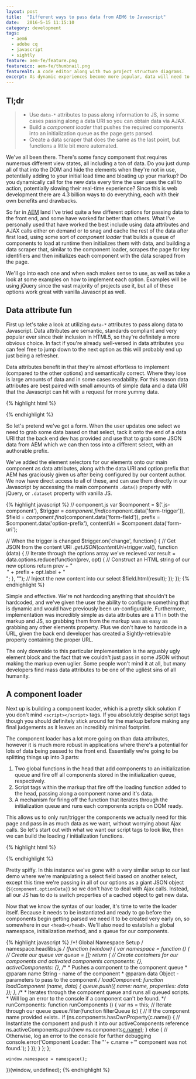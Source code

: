 ```yaml
---
layout: post
title:  "Different ways to pass data from AEM6 to Javascript"
date:   2016-5-15 11:15:10
category: development
tags:
  - aem6
  - adobe cq
  - javascript
  - sightly
feature: aem-fe/feature.png
featureico: aem-fe/thumbnail.png
featurealt: A code editor along with two project structure diagrams.
excerpt: As dynamic experiences become more popular, data will need to find its way from AEM to front end Javascript. Here are some good options for passing data along without headaches.
---
```


## Tl;dr
>- Use `data-*` attributes to pass along information to JS, in some cases passing along a data URI so you can obtain data via AJAX.
>- Build a _component loader_ that pushes the required components into an initialization queue as the page gets parsed.
>- Create a data scraper that does the same as the last point, but functions a little bit more automated.

We've all been there. There's some fancy component that requires numerous different view states, all including a ton of data. Do you just dump all of that into the DOM and hide the elements when they're not in use, potentially adding to your initial load time and bloating up your markup? Do you dynamically call for the new data every time the user uses the call to action, potentially slowing their real-time experience? Since this is web development  there are 4.3 billion ways to do everything, each with their own benefits and drawbacks.

So far in [AEM][aem] land I've tried quite a few different options for passing data to the front end, and some have worked far better than others. What I've personally used that have worked the best include using data attributes and AJAX calls either on demand or to snag and cache the rest of the data after first load, using some sort of _component loader_ that builds a queue of components to load at runtime then initializes them with data, and building a data scraper that, similar to the component loader, scrapes the page for key identifiers and then initializes each component with the data scraped from the page.

We'll go into each one and when each makes sense to use, as well as take a look at some examples on how to implement each option. Examples will be using jQuery since the vast majority of projects use it, but all of these options work great with vanilla Javascript as well.

## Data attribute fun

First up let's take a look at utilizing `data-*` attributes to pass along data to Javascript. Data attributes are semantic, standards compliant and very popular ever since their inclusion in HTML5, so they're definitely a more obvious choice. In fact if you're already well-versed in data attributes you can feel free to jump down to the next option as this will probably end up just being a refresher.

Data attributes benefit in that they're almost effortless to implement (compared to the other options) and  semantically correct. Where they lose is large amounts of data and in some cases readability. For this reason data attributes are best paired with small amounts of simple data and a data URI that the Javascript can hit with a request for more yummy data.

{% highlight html %}
<!--/* component.html */-->
<div class="namespace-component js-component"
    data-form-trigger=".js-trigger-field"
    data-form-field=".js-data-field"
    data-option-prefix="${component.optionPrefix}"
    data-form-uri="${component.formUri}">
    <!-- your markup -->
</div>
{% endhighlight %}

So let's pretend we've got a form. When the user updates one select we need to grab some data based on that select, tack it onto the end of a data URI that the back end dev has provided and use that to grab some JSON data from AEM which we can then toss into a different select, with an authorable prefix.

We've added the element selectors for our elements onto our main component as data attributes, along with the data URI and option prefix that AEM has graciously given us after being configured by our content author. We now have direct access to all of these, and can use them directly in our Javascript by accessing the main components `.data()` property with jQuery, or `.dataset` property with vanilla JS.

{% highlight javascript %}
// component.js
var $component  = $('.js-component'),
    $trigger    = $component.find($component.data('form-trigger')),
    $field      = $component.find($component.data('form-field')),
    prefix      = $component.data('option-prefix'),
    contentUri  = $component.data('form-uri');

// When the trigger is changed
$trigger.on('change', function() {
    // Get JSON from the content URI
    $.getJSON(contentUri+$trigger.val(), function (data) {
        // Iterate through the options array we've recieved
        var result = data.options.reduce(function(prev, opt) {
            // Construct an HTML string of our new options
            return prev + "<option value='"+ opt.value +"'>" + prefix + opt.label + "</option>";
        }, "");
        // Inject the new content into our select
        $field.html(result);
    });
});
{% endhighlight %}

Simple and effective. We're not hardcoding anything that shouldn't be hardcoded, and we've given the user the ability to configure something that is dynamic and would have previously been un-configurable. Furthermore, implementation was incredibly simple as data attributes are a 1:1 in both the markup and JS, so grabbing them from the markup was as easy as grabbing any other elements property. Plus we don't have to hardcode in a URL, given the back end developer has created a Sightly-retrievable property containing the proper URL.

The only downside to this particular implementation is the arguably ugly element block and the fact that we couldn't just pass in some JSON without making the markup even uglier. Some people won't mind it at all, but many developers find mass data attributes to be one of the ugliest sins of all humanity.

## A component loader

Next up is building a component loader, which is a pretty slick solution if you don't mind `<script></script>` tags. If you absolutely despise script tags though you should definitely stick around for the markup before making any final judgements as it leaves an incredibly minimal footprint.

The component loader has a lot more going on than data attributes, however it is much more robust in applications where there's a potential for lots of data being passed to the front end. Essentially we're going to be splitting things up into 3 parts:

1. Two global functions in the head that add components to an initialization queue and fire off all components stored in the initialization queue, respectively.
2. Script tags within the markup that fire off the loading function added to the head, passing along a component name and it's data.
3. A mechanism for firing off the function that iterates through the initialization queue and runs each components scripts on DOM ready.

This allows us to only run/trigger the components we actually need for this page and pass in as much data as we want, without worrying about Ajax calls. So let's start out with what we want our script tags to look like, then we can build the loading / initialization functions.

{% highlight html %}
<!--/* component.html */-->
<sly data-sly-use.component="path.to.backing.class.of.Component" />

<div class="namespace-component js-component">
<!--/* your component markup */-->
</div>

<script>
namespace.loadComponent('component-name', {
    trigger: '.js-component-trigger',
    field: '.js-component-field',
    prefix: '${component.optionPrefix @ context="scriptToken"}',
    data: '${component.optionData @ context="scriptToken"}'
});
</script>
{% endhighlight %}

Pretty spiffy. In this instance we've gone with a very similar setup to our last demo where we're manipulating a select field based on another select, except this time we're passing in all of our options as a giant JSON object (`${component.optionData}`) so we don't have to deal with Ajax calls. Instead, all our JS has to do is switch properties of a cached object to get new data.

Now that we know the syntax of our loader, it's time to write the loader itself. Because it needs to be instantiated and ready to go before the components begin getting parsed we need it to be created very early on, so somewhere in our `<head></head>`. We'll also need to establish a global namespace, initialization method, and a queue for our components.

{% highlight javascript %}
/*! Global Namespace Setup / namespace.headlibs.js */
(function (window) {
    var namespace = function () {
        // Create our queue
        var queue = [];
        return {
            // Create containers for our components and activated components
            components: {},
            activeComponents: {},
            /**
             * Pushes a component to the component queue
             * @param name String - name of the component
             * @param data Object - parameters to pass to the component
             */
            loadComponent: function loadComponent (name, data) {
                queue.push({
                    name: name,
                    properties: data
                });
            },
            /**
             * Iterates through the component queue and runs all queued scripts.
             * Will log an error to the console if a component can't be found.
             */
            runComponents: function runComponents () {
                var ns = this;
                // Iterate through our queue
                queue.filter(function filterQueue (c) {
                    // If the component name provided exists..
                    if (ns.components.hasOwnProperty(c.name)) {
                        // Instantiate the component and push it into our activeComponents reference
                        ns.activeComponents.push(new ns.components[c.name](c.properties));
                    } else {
                        // Otherwise, log an error to the console for further debugging
                        console.error('Component Loader: The "'+ c.name +'" component was not found.');
                    }
                });
            }
        };
    };

    window.namespace = namespace();
})(window, undefined);
{% endhighlight %}

[aem]: http://www.adobe.com/marketing-cloud/enterprise-content-management.html
[mvn]: https://maven.apache.org/
[npm]: https://www.npmjs.com/
[bs]: http://getbootstrap.com/
[foundation]: http://foundation.zurb.com/
[semantic]: http://semantic-ui.com/
[g]: http://gulpjs.com/
[iron]: https://github.com/jzeltman/iron
[Ruby]: https://www.ruby-lang.org/en/
[RVM]: https://rvm.io/
[sass]: http://sass-lang.com/
